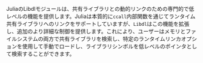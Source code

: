 JuliaのLibdlモジュールは、共有ライブラリとの動的リンクのための専門的で低レベルの機能を提供します。Juliaは本質的に`ccall`内部関数を通じてランタイム共有ライブラリへのリンクをサポートしていますが、`Libdl`はこの機能を拡張し、追加のより詳細な制御を提供します。これにより、ユーザーはメモリとファイルシステムの両方で共有ライブラリを検索し、特定のランタイムリンカオプションを使用して手動でロードし、ライブラリシンボルを低レベルのポインタとして検索することができます。
